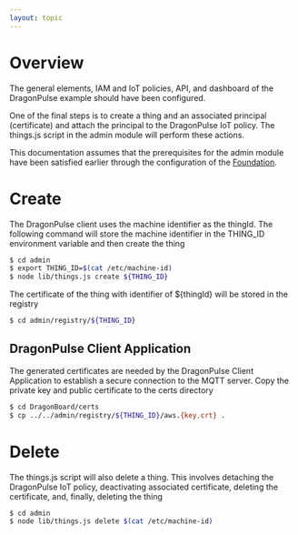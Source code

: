 ```yaml
---
layout: topic
---
```


# Overview

The general elements, IAM and IoT policies, API, and dashboard of the
DragonPulse example should have been configured.

One of the final steps is to create a thing and an associated principal
(certificate) and attach the principal to the DragonPulse IoT policy.
The things.js script in the admin module will perform these actions.

This documentation assumes that the prerequisites for the admin module have
been satisfied earlier through the configuration of the
[Foundation](./foundation.html).

# Create

The DragonPulse client uses the machine identifier as the thingId.
The following command will store the machine identifier in the THING_ID
environment variable and then create the thing

```sh
$ cd admin
$ export THING_ID=$(cat /etc/machine-id)
$ node lib/things.js create ${THING_ID}
```

The certificate of the thing with identifier of ${thingId} will be stored
in the registry

```sh
$ cd admin/registry/${THING_ID}
```

## DragonPulse Client Application

The generated certificates are needed by the DragonPulse Client Application to
establish a secure connection to the MQTT server.  Copy the private key and
public certificate to the certs directory

```sh
$ cd DragonBoard/certs
$ cp ../../admin/registry/${THING_ID}/aws.{key,crt} .
```

# Delete

The things.js script will also delete a thing.  This involves detaching the
DragonPulse IoT policy, deactivating associated certificate, deleting the
certificate, and, finally, deleting the thing

```sh
$ cd admin
$ node lib/things.js delete $(cat /etc/machine-id)
```

